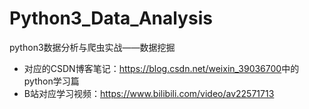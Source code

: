 # Python3_Data_Analysis
python3数据分析与爬虫实战——数据挖掘
- 对应的CSDN博客笔记：<https://blog.csdn.net/weixin_39036700>中的python学习篇
- B站对应学习视频：<https://www.bilibili.com/video/av22571713>

